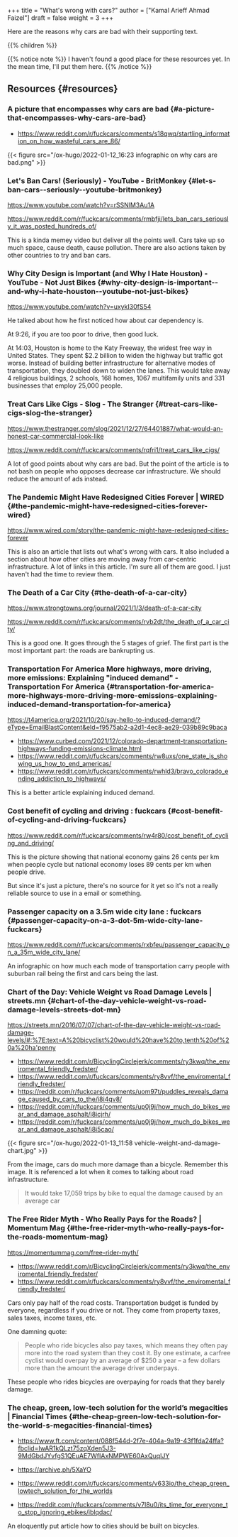 +++
title = "What's wrong with cars?"
author = ["Kamal Arieff Ahmad Faizel"]
draft = false
weight = 3
+++

Here are the reasons why cars are bad with their supporting text.

{{% children %}}

{{% notice note %}}
I haven't found a good place for these resources yet. In the mean time, I'll put them here.
{{% /notice %}}


## Resources {#resources}


### A picture that encompasses why cars are bad {#a-picture-that-encompasses-why-cars-are-bad}

-   <https://www.reddit.com/r/fuckcars/comments/s18qwq/startling_information_on_how_wasteful_cars_are_86/>

{{< figure src="/ox-hugo/2022-01-12_16:23 infographic on why cars are bad.png" >}}


### Let's Ban Cars! (Seriously) - YouTube - BritMonkey {#let-s-ban-cars--seriously--youtube-britmonkey}

<https://www.youtube.com/watch?v=rSSNlM3Au1A>

<https://www.reddit.com/r/fuckcars/comments/rmbfji/lets_ban_cars_seriously_it_was_posted_hundreds_of/>

This is a kinda memey video but deliver all the points well. Cars take up so much space, cause death, cause pollution. There are also actions taken by other countries to try and ban cars.


### Why City Design is Important (and Why I Hate Houston) - YouTube - Not Just Bikes {#why-city-design-is-important--and-why-i-hate-houston--youtube-not-just-bikes}

<https://www.youtube.com/watch?v=uxykI30fS54>

He talked about how he first noticed how about car dependency is.

At 9:26, if you are too poor to drive, then good luck.

At 14:03, Houston is home to the Katy Freeway, the widest free way in United States. They spent $2.2 billion to widen the highway but traffic got worse. Instead of building better infrastructure for alternative modes of transportation, they doubled down to widen the lanes. This would take away 4 religious buildings, 2 schools, 168 homes, 1067 multifamily units and 331 businesses that employ 25,000 people.


### Treat Cars Like Cigs - Slog - The Stranger {#treat-cars-like-cigs-slog-the-stranger}

<https://www.thestranger.com/slog/2021/12/27/64401887/what-would-an-honest-car-commercial-look-like>

<https://www.reddit.com/r/fuckcars/comments/rqfri1/treat_cars_like_cigs/>

A lot of good points about why cars are bad. But the point of the article is to not bash on people who opposes decrease car infrastructure. We should reduce the amount of ads instead.


### The Pandemic Might Have Redesigned Cities Forever | WIRED {#the-pandemic-might-have-redesigned-cities-forever-wired}

<https://www.wired.com/story/the-pandemic-might-have-redesigned-cities-forever>

This is also an article that lists out what's wrong with cars. It also included a section about how other cities are moving away from car-centric infrastructure. A lot of links in this article. I'm sure all of them are good. I just haven't had the time to review them.


### The Death of a Car City {#the-death-of-a-car-city}

<https://www.strongtowns.org/journal/2021/1/3/death-of-a-car-city>

<https://www.reddit.com/r/fuckcars/comments/rvb2dt/the_death_of_a_car_city/>

This is a good one. It goes through the 5 stages of grief. The first part is the most important part: the roads are bankrupting us.


### Transportation For America More highways, more driving, more emissions: Explaining "induced demand" - Transportation For America {#transportation-for-america-more-highways-more-driving-more-emissions-explaining-induced-demand-transportation-for-america}

<https://t4america.org/2021/10/20/say-hello-to-induced-demand/?eType=EmailBlastContent&eId=f9575ab2-a2d1-4ec8-ae29-039b89c9baca>

-   <https://www.curbed.com/2021/12/colorado-department-transportation-highways-funding-emissions-climate.html>
-   <https://www.reddit.com/r/fuckcars/comments/rw8uxs/one_state_is_showing_us_how_to_end_americas/>
-   <https://www.reddit.com/r/fuckcars/comments/rwhld3/bravo_colorado_ending_addiction_to_highways/>

This is a better article explaining induced demand.


### Cost benefit of cycling and driving : fuckcars {#cost-benefit-of-cycling-and-driving-fuckcars}

<https://www.reddit.com/r/fuckcars/comments/rw4r80/cost_benefit_of_cycling_and_driving/>

This is the picture showing that national economy gains 26 cents per km when people cycle but national economy loses 89 cents per km when people drive.

But since it's just a picture, there's no source for it yet so it's not a really reliable source to use in a email or something.


### Passenger capacity on a 3.5m wide city lane : fuckcars {#passenger-capacity-on-a-3-dot-5m-wide-city-lane-fuckcars}

<https://www.reddit.com/r/fuckcars/comments/rxbfeu/passenger_capacity_on_a_35m_wide_city_lane/>

An infographic on how much each mode of transportation carry people with suburban rail being the first and cars being the last.


### Chart of the Day: Vehicle Weight vs Road Damage Levels | streets.mn {#chart-of-the-day-vehicle-weight-vs-road-damage-levels-streets-dot-mn}

<https://streets.mn/2016/07/07/chart-of-the-day-vehicle-weight-vs-road-damage-levels/#:%7E:text=A%20bicyclist%20would%20have%20to,tenth%20of%20a%20ha'penny>

-   <https://www.reddit.com/r/BicyclingCirclejerk/comments/ry3kwq/the_enviromental_friendly_fredster/>
-   <https://www.reddit.com/r/fuckcars/comments/ry8vvf/the_enviromental_friendly_fredster/>
-   <https://reddit.com/r/fuckcars/comments/uom97t/puddles_reveals_damage_caused_by_cars_to_the/i8i4qv8/>
-   <https://reddit.com/r/fuckcars/comments/up0j9j/how_much_do_bikes_wear_and_damage_asphalt/i8icjrh/>
-   <https://reddit.com/r/fuckcars/comments/up0j9j/how_much_do_bikes_wear_and_damage_asphalt/i8i5cao/>

{{< figure src="/ox-hugo/2022-01-13_11:58 vehicle-weight-and-damage-chart.jpg" >}}

From the image, cars do much more damage than a bicycle. Remember this image. It is referenced a lot when it comes to talking about road infrastructure.

> It would take 17,059 trips by bike to equal the damage caused by an average car


### The Free Rider Myth - Who Really Pays for the Roads? | Momentum Mag {#the-free-rider-myth-who-really-pays-for-the-roads-momentum-mag}

<https://momentummag.com/free-rider-myth/>

-   <https://www.reddit.com/r/BicyclingCirclejerk/comments/ry3kwq/the_enviromental_friendly_fredster/>
-   <https://www.reddit.com/r/fuckcars/comments/ry8vvf/the_enviromental_friendly_fredster/>

Cars only pay half of the road costs. Transportation budget is funded by everyone, regardless if you drive or not. They come from property taxes, sales taxes, income taxes, etc.

One damning quote:

> People who ride bicycles also pay taxes, which means they often pay more into the road system than they cost it. By one estimate, a carfree cyclist would overpay by an average of $250 a year – a few dollars more than the amount the average driver underpays.

These people who rides bicycles are overpaying for roads that they barely damage.


### The cheap, green, low-tech solution for the world’s megacities | Financial Times {#the-cheap-green-low-tech-solution-for-the-world-s-megacities-financial-times}

-   <https://www.ft.com/content/088f544d-2f7e-404a-9a19-43f1fda24ffa?fbclid=IwAR1kQLzt75zqXden5J3-9MdGbdJYvfgS1QEuAE7WfIAxNMPWE60AxQuqlJY>
-   <https://archive.ph/5XaYO>

-   <https://www.reddit.com/r/fuckcars/comments/v633io/the_cheap_green_lowtech_solution_for_the_worlds>
-   <https://reddit.com/r/fuckcars/comments/v7l8u0/its_time_for_everyone_to_stop_ignoring_ebikes/iblqdac/>

An eloquently put article how to cities should be built on bicycles.

